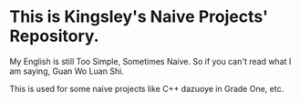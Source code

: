 # This is Kingsley's Naive Projects' Repository.

My English is still Too Simple, Sometimes Naive. So if you can't read what I am saying, Guan Wo Luan Shi.

This is used for some naive projects like C++ dazuoye in Grade One, etc.
